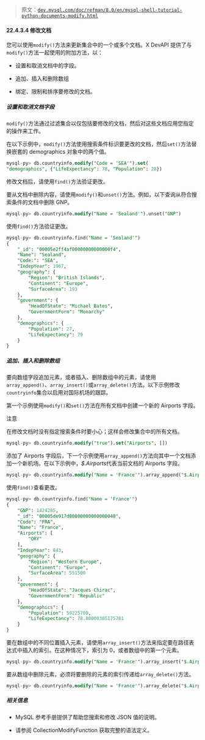 > 原文：[`dev.mysql.com/doc/refman/8.0/en/mysql-shell-tutorial-python-documents-modify.html`](https://dev.mysql.com/doc/refman/8.0/en/mysql-shell-tutorial-python-documents-modify.html)

#### 22.4.3.4 修改文档

您可以使用`modify()`方法来更新集合中的一个或多个文档。X DevAPI 提供了与`modify()`方法一起使用的附加方法，以：

+   设置和取消文档中的字段。

+   追加、插入和删除数组

+   绑定、限制和排序要修改的文档。

##### 设置和取消文档字段

`modify()`方法通过过滤集合以仅包括要修改的文档，然后对这些文档应用您指定的操作来工作。

在以下示例中，`modify()`方法使用搜索条件标识要更改的文档，然后`set()`方法替换嵌套的 demographics 对象中的两个值。

```sql
mysql-py> db.countryinfo.modify("Code = 'SEA'").set(
"demographics", {"LifeExpectancy": 78, "Population": 28})
```

修改文档后，请使用`find()`方法验证更改。

要从文档中删除内容，请使用`modify()`和`unset()`方法。例如，以下查询从符合搜索条件的文档中删除 GNP。

```sql
mysql-py> db.countryinfo.modify("Name = 'Sealand'").unset("GNP")
```

使用`find()`方法验证更改。

```sql
mysql-py> db.countryinfo.find("Name = 'Sealand'")
{
    "_id": "00005e2ff4af00000000000000f4",
    "Name": "Sealand",
    "Code:": "SEA",
    "IndepYear": 1967,
    "geography": {
        "Region": "British Islands",
        "Continent": "Europe",
        "SurfaceArea": 193
    },
    "government": {
        "HeadOfState": "Michael Bates",
        "GovernmentForm": "Monarchy"
    },
    "demographics": {
        "Population": 27,
        "LifeExpectancy": 79
    }
}
```

##### 追加、插入和删除数组

要向数组字段追加元素，或者插入、删除数组中的元素，请使用`array_append()`、`array_insert()`或`array_delete()`方法。以下示例修改`countryinfo`集合以启用对国际机场的跟踪。

第一个示例使用`modify()`和`set()`方法在所有文档中创建一个新的 Airports 字段。

注意

在修改文档时没有指定搜索条件时要小心；这样会修改集合中的所有文档。

```sql
mysql-py> db.countryinfo.modify("true").set("Airports", [])
```

添加了 Airports 字段后，下一个示例使用`array_append()`方法向其中一个文档添加一个新机场。在以下示例中，*$.Airports*代表当前文档的 Airports 字段。

```sql
mysql-py> db.countryinfo.modify("Name = 'France'").array_append("$.Airports", "ORY")
```

使用`find()`查看更改。

```sql
mysql-py> db.countryinfo.find("Name = 'France'")
{
    "GNP": 1424285,
    "_id": "00005de917d80000000000000048",
    "Code": "FRA",
    "Name": "France",
    "Airports": [
        "ORY"
    ],
    "IndepYear": 843,
    "geography": {
        "Region": "Western Europe",
        "Continent": "Europe",
        "SurfaceArea": 551500
    },
    "government": {
        "HeadOfState": "Jacques Chirac",
        "GovernmentForm": "Republic"
    },
    "demographics": {
        "Population": 59225700,
        "LifeExpectancy": 78.80000305175781
    }
}
```

要在数组中的不同位置插入元素，请使用`array_insert()`方法来指定要在路径表达式中插入的索引。在这种情况下，索引为 0，或者数组中的第一个元素。

```sql
mysql-py> db.countryinfo.modify("Name = 'France'").array_insert("$.Airports[0]", "CDG")
```

要从数组中删除元素，必须将要删除的元素的索引传递给`array_delete()`方法。

```sql
mysql-py> db.countryinfo.modify("Name = 'France'").array_delete("$.Airports[1]")
```

##### 相关信息

+   MySQL 参考手册提供了帮助您搜索和修改 JSON 值的说明。

+   请参阅 CollectionModifyFunction 获取完整的语法定义。
